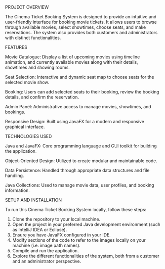 PROJECT OVERVIEW

The Cinema Ticket Booking System is designed to provide an intuitive and user-friendly interface for booking movie tickets. It allows users to browse through available movies, select showtimes, choose seats, and make reservations. The system also provides both customers and administrators with distinct functionalities.

FEATURES

Movie Catalogue: Display a list of upcoming movies using timeline animation, and currently available movies along with their details, showtimes and showing rooms.

Seat Selection: Interactive and dynamic seat map to choose seats for the selected movie show.

Booking: Users can add selected seats to their booking, review the booking details, and confirm the reservation.

Admin Panel: Administrative access to manage movies, showtimes, and bookings.

Responsive Design: Built using JavaFX for a modern and responsive graphical interface.




TECHNOLOGIES USED

Java and JavaFX: Core programming language and GUI toolkit for building the application.

Object-Oriented Design: Utilized to create modular and maintainable code.

Data Persistence: Handled through appropriate data structures and file handling.

Java Collections: Used to manage movie data, user profiles, and booking information.



SETUP AND INSTALLATION

To run this Cinema Ticket Booking System locally, follow these steps:

1. Clone the repository to your local machine.
2. Open the project in your preferred Java development environment (such as IntelliJ IDEA or Eclipse).
3. Ensure you have JavaFX configured in your IDE.
4. Modify sections of the code to refer to the images locally on your machine (i.e. image path names).
5. Compile and run the application.
6. Explore the different functionalities of the system, both from a customer and an administrator perspective.




